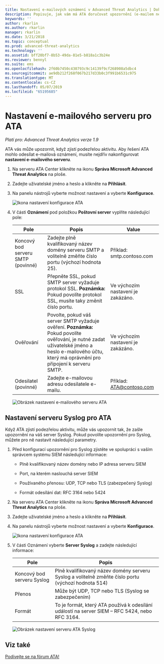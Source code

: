 ```yaml
---
title: Nastavení e-mailových oznámení v Advanced Threat Analytics | Dokumentace Microsoftu
description: Popisuje, jak vám má ATA doručovat upozornění (e-mailem nebo předáváním událostí ATA) při zjištění podezřelých aktivit.
keywords: ''
author: rkarlin
ms.author: rkarlin
manager: rkarlin
ms.date: 3/21/2018
ms.topic: conceptual
ms.prod: advanced-threat-analytics
ms.technology: ''
ms.assetid: bff20bf7-8b53-49da-81e5-b818a1c3b24e
ms.reviewer: bennyl
ms.suite: ems
ms.openlocfilehash: 2f60b7450c430793c9c14139f9cf268908a5dbc4
ms.sourcegitcommit: ae9db212f268f067b217d33b0c3f991b6531c975
ms.translationtype: MT
ms.contentlocale: cs-CZ
ms.lasthandoff: 05/07/2019
ms.locfileid: "65195685"
---
```

# <a name="provide-ata-with-your-email-server-settings"></a>Nastavení e-mailového serveru pro ATA

*Platí pro: Advanced Threat Analytics verze 1.9*

ATA vás může upozornit, když zjistí podezřelou aktivitu. Aby řešení ATA mohlo odesílat e-mailová oznámení, musíte nejdřív nakonfigurovat **nastavení e-mailového serveru**.

1. Na serveru ATA Center klikněte na ikonu **Správa Microsoft Advanced Threat Analytics** na ploše.

2. Zadejte uživatelské jméno a heslo a klikněte na **Přihlásit**.

3. Na panelu nástrojů vyberte možnost nastavení a vyberte **Konfigurace**.

   ![Ikona nastavení konfigurace ATA](media/ATA-config-icon.png)

4. V části **Oznámení** pod položkou **Poštovní server** vyplňte následující pole:


   |              Pole              |                                                                                                 Popis                                                                                                  |               Value                |
   |---------------------------------|--------------------------------------------------------------------------------------------------------------------------------------------------------------------------------------------------------------|------------------------------------|
   | Koncový bod serveru SMTP (povinné) |                                                            Zadejte plně kvalifikovaný název domény serveru SMTP a volitelně změňte číslo portu (výchozí hodnota 25).                                                            | Příklad:<br />smtp.contoso.com |
   |               SSL               |                                              Přepněte SSL, pokud SMTP server vyžaduje protokol SSL. **Poznámka:** Pokud povolíte protokol SSL, musíte taky změnit číslo portu.                                               |        Ve výchozím nastavení je zakázáno.         |
   |         Ověřování          | Povolte, pokud váš server SMTP vyžaduje ověření. **Poznámka:** Pokud povolíte ověřování, je nutné zadat uživatelské jméno a heslo e-mailového účtu, který má oprávnění pro připojení k serveru SMTP. |        Ve výchozím nastavení je zakázáno.         |
   |      Odesilatel (povinné)       |                                                                        Zadejte e-mailovou adresu odesilatele e-mailu.                                                                         | Příklad:<br />ATA@contoso.com  |

   ![Obrázek nastavení e-mailového serveru ATA](media/ata-email-server.png)

## <a name="provide-ata-with-your-syslog-server-settings"></a>Nastavení serveru Syslog pro ATA
Když ATA zjistí podezřelou aktivitu, může vás upozornit tak, že zašle upozornění na váš server Syslog. Pokud povolíte upozornění pro Syslog, můžete pro ně nastavit následující parametry.

1. Před konfigurací upozornění pro Syslog zjistěte ve spolupráci s vaším správcem systému SIEM následující informace:

   -   Plně kvalifikovaný název domény nebo IP adresa serveru SIEM

   -   Port, na kterém naslouchá server SIEM

   -   Používaného přenosu: UDP, TCP nebo TLS (zabezpečený Syslog)

   -   Formát odesílání dat: RFC 3164 nebo 5424

2. Na serveru ATA Center klikněte na ikonu **Správa Microsoft Advanced Threat Analytics** na ploše.

3. Zadejte uživatelské jméno a heslo a klikněte na **Přihlásit**.

4. Na panelu nástrojů vyberte možnost nastavení a vyberte **Konfigurace**.

   ![Ikona nastavení konfigurace ATA](media/ATA-config-icon.png)

5. V části Oznámení vyberte **Server Syslog** a zadejte následující informace:

   |Pole|Popis|
   |---------|---------------|
   |Koncový bod serveru Syslog|Plně kvalifikovaný název domény serveru Syslog a volitelně změňte číslo portu (výchozí hodnota 514)|
   |Přenos|Může být UDP, TCP nebo TLS (Syslog se zabezpečením)|
   |Formát|To je formát, který ATA používá k odesílání událostí na server SIEM – RFC 5424, nebo RFC 3164.|

   ![Obrázek nastavení serveru ATA Syslog](media/ata-syslog-server-settings.png)



## <a name="see-also"></a>Viz také
[Podívejte se na fórum ATA!](https://social.technet.microsoft.com/Forums/security/home?forum=mata)
